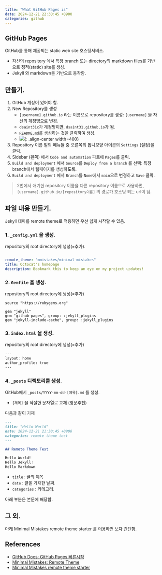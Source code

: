 ```yaml
---
title: "What GitHub Pages is"
date: 2024-12-21 22:30:45 +0900
categories: github
---
```


## GitHub Pages

GitHub를 통해 제공되는 static web site 호스팅서비스.

* 자신의 repository 에서 특정 branch 또는 directory의 markdown files를 기반으로 정적(static) site를 생성.
* Jekyll 와 markdown을 기반으로 동작함.


## 만들기.

1. GitHub 계정이 있어야 함.
2. New Repository를 생성
    * `[username].github.io` 라는 이름으로 repository를 생성: `[username]` 을 자신의 계정명으로 변경.
    * `dsaint31x`가 계정명이면, `dsaint31.github.io`가 됨.
    * `README.md`를 생성하는 것을 클릭하여 생성.
    * ![](../../assets/images/github_rep_name.png){: .align-center width=400}
3. Repository 이름 밑의 메뉴들 중 오른쪽의 톱니모양 아이콘의 `Settings` (설정)을 클릭.
4. Sidebar (왼쪽) 에서 `Code and automation` 파트에 `Pages`를 클릭.
5. `Build and deployment` 에서 `Source`를 `Deploy from a branch` 를 선택: 특정 branch에서 웹페이지를 생성하도록.
6. `Build and deployment` 에서 `Branch`를 `None`에서 `main`으로 변경하고 `Save` 클릭.

> 2번에서 애기한 repository 이름을 다른  repository 이름으로 사용하면, `[username].github.io/[repository이름]` 의 경로가 호스팅 되는 url이 됨.

## 파일 내용 만들기.

Jekyll 테마를 remote theme로 적용하면 우선 쉽게 시작할 수 있음.

### 1. `_config.yml` 을 생성.

repository의 root directory에 생성(=추가).

```yml

remote_theme: "mmistakes/minimal-mistakes"
title: Octocat's homepage
description: Bookmark this to keep an eye on my project updates!
```

### 2. `Gemfile` 을 생성.

repository의 root directory에 생성(=추가)

```
source "https://rubygems.org"

gem "jekyll"
gem "github-pages", group: :jekyll_plugins
gem "jekyll-include-cache", group: :jekyll_plugins
```

### 3. `index.html` 을 생성.

repository의 root directory에 생성(=추가)

```html
---
layout: home
author_profile: true
---
```

### 4. `_posts` 디렉토리를 생성.

GitHub에서 `_posts/YYYY-mm-dd-[제목].md` 를 생성.

* `[제목]` 을 적절한 문자열로 교체 (영문추천)

다음과 같이 기재

```markdown
---
title: "Hello World"
date: 2024-12-21 21:30:45 +0900
categories: remote theme test
---

## Remote Theme Test

Hello World!  
Hello Jekyll!  
Hello Markdown
```

* `title` : 글의 제목
* `date` : 글을 기재한 날짜.
* `categories` : 카테고리.

아래 부분은 본문에 해당함.

## 그 외.

아래 Minimal Mistakes remote theme starter 를 이용하면 보다 간단함.


## References

* [GitHub Docs: GitHub Pages 빠른시작](https://docs.github.com/ko/pages/quickstart)
* [Minimal Mistakes: Remote Theme](https://mmistakes.github.io/minimal-mistakes/docs/quick-start-guide/#remote-theme-method)
* [Minimal Mistakes remote theme starter](https://github.com/new?template_name=mm-github-pages-starter&template_owner=mmistakes)
